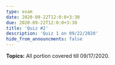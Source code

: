 ```yaml
---
type: exam
date: 2020-09-22T12:0:0+3:30
due: 2020-09-22T12:0:0+3:30
title: 'Quiz #2'
description: 'Quiz 1 on 09/22/2020'
hide_from_announcments: false
---
```

**Topics:**
All portion covered till 09/17/2020.
